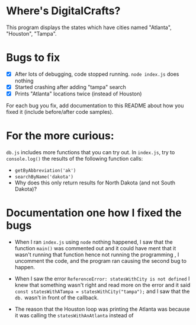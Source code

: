 # Where's DigitalCrafts?

This program displays the states which have cities named "Atlanta", "Houston", "Tampa".

# Bugs to fix

- [x] After lots of debugging, code stopped running. `node index.js` does nothing
- [x] Started crashing after adding "tampa" search
- [x] Prints "Atlanta" locations twice (instead of Houston)

For each bug you fix, add documentation to this README about how you fixed it (include before/after code samples).

# For the more curious:

`db.js` includes more functions that you can try out. In `index.js`, try to `console.log()` the results of the following function calls:

- `getByAbbreviation('ak')`
- `searchByName('dakota')`
- Why does this only return results for North Dakota (and not South Dakota)?

# Documentation one how I fixed the bugs

- When I ran `index.js` using `node` nothing happened, I saw that the function `main()` was commented out and it could have ment that it wasn't running that function hence not running the programming , I uncomment the code, and the program ran causing the second bug to happen.

- When I saw the error `ReferenceError: statesWithCity is not defined` I knew that something wasn't right and read more on the error and it said ` const statesWithATampa = statesWithCity("tampa");` and I saw that the `db.` wasn't in front of the callback.

- The reason that the Houston loop was printing the Atlanta was because it was calling the `statesWithAnAtlanta` instead of

